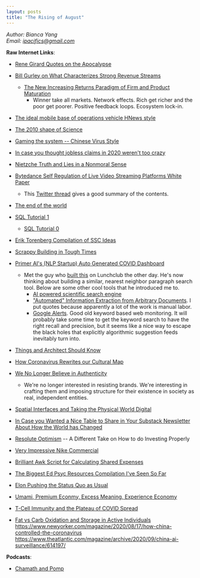 ```yaml
---
layout: posts
title: "The Rising of August"
---
```

*Author: Bianca Yang*<br>
*Email: <a href="mailto:ipacifics@gmail.com?subject=Hello from the XDRT Blog">ipacifics@gmail.com</a>*<br>


__Raw Internet Links__:
* [Rene Girard Quotes on the Apocalypse](https://medium.com/@ryanpflynn/rené-girard-battling-to-the-end-quotes-891b535b43ed)
* [Bill Gurley on What Characterizes Strong Revenue
Streams](http://abovethecrowd.com/2011/05/24/all-revenue-is-not-created-equal-the-keys-to-the-10x-revenue-club/?ck_subscriber_id=547821799)
  * [The New Increasing Returns Paradigm of Firm and Product Maturation](https://hbr.org/1996/07/increasing-returns-and-the-new-world-of-business)
    * Winner take all markets. Network effects. Rich get richer and the
    poor get poorer. Positive feedback loops. Ecosystem lock-in.
* [The ideal mobile base of operations vehicle HNews style](https://news.ycombinator.com/item?id=23704497)
* [The 2010 shape of Science](https://pasteboard.co/JkLvTsI7.png)
* [Gaming the system -- Chinese Virus Style](https://twitter.com/calebwatney/status/1243564258757160967)
* [In case you thought jobless claims in 2020 weren't too crazy](https://twitter.com/lenkiefer/status/1243166718924554240)
* [Nietzche Truth and Lies in a Nonmoral Sense](http://nietzsche.holtof.com/Nietzsche_various/on_truth_and_lies.htm)
* [Bytedance Self Regulation of Live Video Streaming Platforms White
Paper](https://gofile.io/d/hGmt9C)
  * This [Twitter
  thread](https://twitter.com/izzy_niu/status/1280906441654747136) gives a good
  summary of the contents.
* [The end of the world](https://www.edge.org/conversation/toby_ord-we-have-the-power-to-destroy-ourselves-without-the-wisdom-to-ensure-that-we)
* [SQL Tutorial 1](https://quip.com/2gwZArKuWk7W)
  * [SQL Tutorial 0](https://selectstarsql.com)
* [Erik Torenberg Compilation of SSC Ideas](https://twitter.com/eriktorenberg/status/1244051290100920321)
* [Scrappy Building in Tough Times](https://elizabethyin.com/2020/04/11/operating-in-tough-times/)
* [Primer AI's (NLP Startup) Auto Generated COVID Dashboard](https://covid19primer.com/dashboard)
  * Met the guy who [built this](https://denread.com/) on Lunchclub the other
  day. He's now thinking about building a similar, nearest neighbor paragraph
  search tool. Below are some other cool tools that he introduced me to.
    * [AI powered scientific search engine](https://www.resolute.ai/how-it-works)
    * ["Automated" Information Extraction from Arbitrary
   Documents](https://www.infrrd.ai/). I put quotes because apparently a lot of
   the work is manual labor.
    * [Google Alerts](https://www.google.com/alerts). Good old keyword based
    web monitoring. It will probably take some time to get the keyword search
    to have the right recall and precision, but it seems like a nice way to
    escape the black holes that explicitly algorithmic suggestion feeds
    inevitably turn into.
* [Things and Architect Should Know](https://www.readingdesign.org/250-things/)
* [How Coronavirus Rewrites our Cultural Map](http://subpixel.space/entries/premonition/)
* [We No Longer Believe in Authenticity](https://subpixel.space/entries/after-authenticity/)
  * We're no longer interested in resisting brands. We're interesting in
  crafting them and imposing structure for their existence in society as real,
  independent entities.
* [Spatial Interfaces and Taking the Physical World Digital](https://darkblueheaven.com/spatialinterfaces/)
* [In Case you Wanted a Nice Table to Share in Your Substack Newsletter About
How the World has Changed](https://marginalrevolution.com/marginalrevolution/2020/04/world-2-0-there-are-decades-where-nothing-happens-and-weeks-where-decades-happen.html)
* [Resolute Optimism](https://resoluteoptimism.bailliegifford.com/) -- A
Different Take on How to do Investing Properly
* [Very Impressive Nike Commercial](https://www.youtube.com/watch?v=WA4dDs0T7sM&feature=youtu.be)
* [Brilliant Awk Script for Calculating Shared Expenses](https://c2.com/doc/expense/)
* [The Biggest Ed Psyc Resources Compilation I've Seen So Far](http://www.edpsycinteractive.org/materials/videos.html)
* [Elon Pushing the Status Quo as Usual](https://threadreaderapp.com/thread/1292818184588886016.html)
* [Umami, Premium Econmy, Excess Meaning, Experience Economy](https://nemesis.global/memos/umami)
* [T-Cell Immunity and the Plateau of COVID Spread](https://twitter.com/JamesTodaroMD/status/1292873236716433416)

* [Fat vs Carb Oxidation and Storage in Active Individuals](https://sci-hub.tw/10.1139/h99-030)
https://www.newyorker.com/magazine/2020/08/17/how-china-controlled-the-coronavirus
https://www.theatlantic.com/magazine/archive/2020/09/china-ai-surveillance/614197/

__Podcasts__:
* [Chamath and Pomp](https://www.youtube.com/watch?v=_hA3TV1bGsg)
